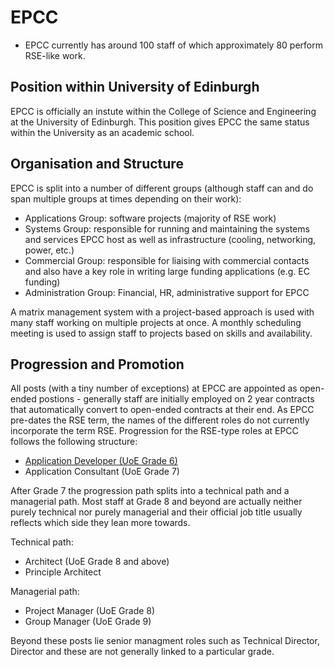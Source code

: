 # EPCC

* EPCC currently has around 100 staff of which approximately 80 perform RSE-like work.

## Position within University of Edinburgh

EPCC is officially an instute within the College of Science and Engineering at the University of Edinburgh.
This position gives EPCC the same status within the University as an academic school.

## Organisation and Structure

EPCC is split into a number of different groups (although staff can and do span multiple groups
at times depending on their work):

* Applications Group: software projects (majority of RSE work)
* Systems Group: responsible for running and maintaining the systems and services EPCC host as well as infrastructure (cooling, networking, power, etc.)
* Commercial Group: responsible for liaising with commercial contacts and also have a key role in writing large funding applications (e.g. EC funding)
* Administration Group: Financial, HR, administrative support for EPCC

A matrix management system with a project-based approach is used with many staff working on multiple
projects at once. A monthly scheduling meeting is used to assign staff to projects based on skills
and availability.

## Progression and Promotion

All posts (with a tiny number of exceptions) at EPCC are appointed as open-ended postions - generally staff are initially 
employed on 2 year contracts that automatically convert to open-ended contracts at their end. As EPCC pre-dates the
RSE term, the names of the different roles do not currently incorporate the term RSE. Progression for the RSE-type
roles at EPCC follows the following structure:

* [Application Developer (UoE Grade 6)](job-desc/appdev.md)
* Application Consultant (UoE Grade 7)

After Grade 7 the progression path splits into a technical path and a managerial path. Most staff at Grade 8 and 
beyond are actually neither purely technical nor purely managerial and their official job title usually 
reflects which side they lean more towards.

Technical path:

* Architect (UoE Grade 8 and above)
* Principle Architect

Managerial path:

* Project Manager (UoE Grade 8)
* Group Manager (UoE Grade 9)

Beyond these posts lie senior managment roles such as Technical Director, Director and these are not generally linked
to a particular grade.


